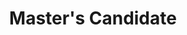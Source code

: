 ---
active: false
kerberos: mandicm
name: Milan Mandic
position: Master
title: Master's Candidate
---